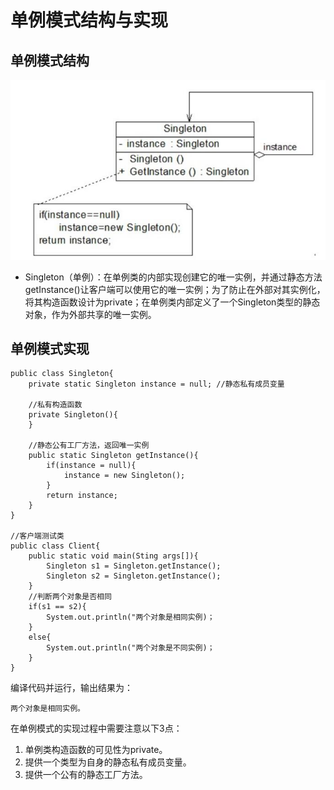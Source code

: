 # 单例模式结构与实现
## 单例模式结构
![原型模式结构图](../../图片/单例模式结构图.jpg)

* Singleton（单例）：在单例类的内部实现创建它的唯一实例，并通过静态方法getInstance()让客户端可以使用它的唯一实例；为了防止在外部对其实例化，将其构造函数设计为private；在单例类内部定义了一个Singleton类型的静态对象，作为外部共享的唯一实例。

## 单例模式实现
```
public class Singleton{
    private static Singleton instance = null; //静态私有成员变量

    //私有构造函数
    private Singleton(){        
    }

    //静态公有工厂方法，返回唯一实例
    public static Singleton getInstance(){
        if(instance = null){
            instance = new Singleton();
        }
        return instance;
    }
}

//客户端测试类
public class Client{
    public static void main(Sting args[]){
        Singleton s1 = Singleton.getInstance();
        Singleton s2 = Singleton.getInstance();
    }
    //判断两个对象是否相同
    if(s1 == s2){
        System.out.println("两个对象是相同实例)；
    }
    else{
        System.out.println("两个对象是不同实例)；
    }
}
```
编译代码并运行，输出结果为：
```
两个对象是相同实例。
```
在单例模式的实现过程中需要注意以下3点：
1. 单例类构造函数的可见性为private。
2. 提供一个类型为自身的静态私有成员变量。
3. 提供一个公有的静态工厂方法。